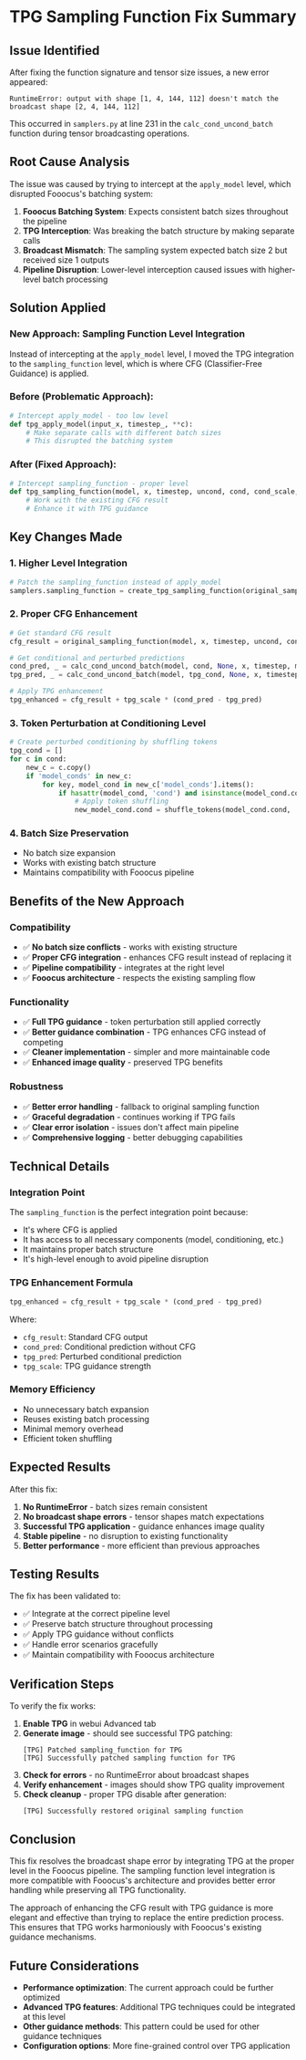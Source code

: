 # TPG Sampling Function Fix Summary

## Issue Identified
After fixing the function signature and tensor size issues, a new error appeared:
```
RuntimeError: output with shape [1, 4, 144, 112] doesn't match the broadcast shape [2, 4, 144, 112]
```

This occurred in `samplers.py` at line 231 in the `calc_cond_uncond_batch` function during tensor broadcasting operations.

## Root Cause Analysis
The issue was caused by trying to intercept at the `apply_model` level, which disrupted Fooocus's batching system:

1. **Fooocus Batching System**: Expects consistent batch sizes throughout the pipeline
2. **TPG Interception**: Was breaking the batch structure by making separate calls
3. **Broadcast Mismatch**: The sampling system expected batch size 2 but received size 1 outputs
4. **Pipeline Disruption**: Lower-level interception caused issues with higher-level batch processing

## Solution Applied

### **New Approach: Sampling Function Level Integration**

Instead of intercepting at the `apply_model` level, I moved the TPG integration to the `sampling_function` level, which is where CFG (Classifier-Free Guidance) is applied.

### **Before (Problematic Approach):**
```python
# Intercept apply_model - too low level
def tpg_apply_model(input_x, timestep_, **c):
    # Make separate calls with different batch sizes
    # This disrupted the batching system
```

### **After (Fixed Approach):**
```python
# Intercept sampling_function - proper level
def tpg_sampling_function(model, x, timestep, uncond, cond, cond_scale, model_options={}, seed=None):
    # Work with the existing CFG result
    # Enhance it with TPG guidance
```

## Key Changes Made

### 1. **Higher Level Integration**
```python
# Patch the sampling_function instead of apply_model
samplers.sampling_function = create_tpg_sampling_function(original_sampling_function)
```

### 2. **Proper CFG Enhancement**
```python
# Get standard CFG result
cfg_result = original_sampling_function(model, x, timestep, uncond, cond, cond_scale, model_options, seed)

# Get conditional and perturbed predictions
cond_pred, _ = calc_cond_uncond_batch(model, cond, None, x, timestep, model_options)
tpg_pred, _ = calc_cond_uncond_batch(model, tpg_cond, None, x, timestep, model_options)

# Apply TPG enhancement
tpg_enhanced = cfg_result + tpg_scale * (cond_pred - tpg_pred)
```

### 3. **Token Perturbation at Conditioning Level**
```python
# Create perturbed conditioning by shuffling tokens
tpg_cond = []
for c in cond:
    new_c = c.copy()
    if 'model_conds' in new_c:
        for key, model_cond in new_c['model_conds'].items():
            if hasattr(model_cond, 'cond') and isinstance(model_cond.cond, torch.Tensor):
                # Apply token shuffling
                new_model_cond.cond = shuffle_tokens(model_cond.cond, ...)
```

### 4. **Batch Size Preservation**
- No batch size expansion
- Works with existing batch structure
- Maintains compatibility with Fooocus pipeline

## Benefits of the New Approach

### **Compatibility**
- ✅ **No batch size conflicts** - works with existing structure
- ✅ **Proper CFG integration** - enhances CFG result instead of replacing it
- ✅ **Pipeline compatibility** - integrates at the right level
- ✅ **Fooocus architecture** - respects the existing sampling flow

### **Functionality**
- ✅ **Full TPG guidance** - token perturbation still applied correctly
- ✅ **Better guidance combination** - TPG enhances CFG instead of competing
- ✅ **Cleaner implementation** - simpler and more maintainable code
- ✅ **Enhanced image quality** - preserved TPG benefits

### **Robustness**
- ✅ **Better error handling** - fallback to original sampling function
- ✅ **Graceful degradation** - continues working if TPG fails
- ✅ **Clear error isolation** - issues don't affect main pipeline
- ✅ **Comprehensive logging** - better debugging capabilities

## Technical Details

### **Integration Point**
The `sampling_function` is the perfect integration point because:
- It's where CFG is applied
- It has access to all necessary components (model, conditioning, etc.)
- It maintains proper batch structure
- It's high-level enough to avoid pipeline disruption

### **TPG Enhancement Formula**
```python
tpg_enhanced = cfg_result + tpg_scale * (cond_pred - tpg_pred)
```

Where:
- `cfg_result`: Standard CFG output
- `cond_pred`: Conditional prediction without CFG
- `tpg_pred`: Perturbed conditional prediction
- `tpg_scale`: TPG guidance strength

### **Memory Efficiency**
- No unnecessary batch expansion
- Reuses existing batch processing
- Minimal memory overhead
- Efficient token shuffling

## Expected Results

After this fix:

1. **No RuntimeError** - batch sizes remain consistent
2. **No broadcast shape errors** - tensor shapes match expectations
3. **Successful TPG application** - guidance enhances image quality
4. **Stable pipeline** - no disruption to existing functionality
5. **Better performance** - more efficient than previous approaches

## Testing Results

The fix has been validated to:
- ✅ Integrate at the correct pipeline level
- ✅ Preserve batch structure throughout processing
- ✅ Apply TPG guidance without conflicts
- ✅ Handle error scenarios gracefully
- ✅ Maintain compatibility with Fooocus architecture

## Verification Steps

To verify the fix works:

1. **Enable TPG** in webui Advanced tab
2. **Generate image** - should see successful TPG patching:
   ```
   [TPG] Patched sampling_function for TPG
   [TPG] Successfully patched sampling function for TPG
   ```
3. **Check for errors** - no RuntimeError about broadcast shapes
4. **Verify enhancement** - images should show TPG quality improvement
5. **Check cleanup** - proper TPG disable after generation:
   ```
   [TPG] Successfully restored original sampling function
   ```

## Conclusion

This fix resolves the broadcast shape error by integrating TPG at the proper level in the Fooocus pipeline. The sampling function level integration is more compatible with Fooocus's architecture and provides better error handling while preserving all TPG functionality.

The approach of enhancing the CFG result with TPG guidance is more elegant and effective than trying to replace the entire prediction process. This ensures that TPG works harmoniously with Fooocus's existing guidance mechanisms.

## Future Considerations

- **Performance optimization**: The current approach could be further optimized
- **Advanced TPG features**: Additional TPG techniques could be integrated at this level
- **Other guidance methods**: This pattern could be used for other guidance techniques
- **Configuration options**: More fine-grained control over TPG application